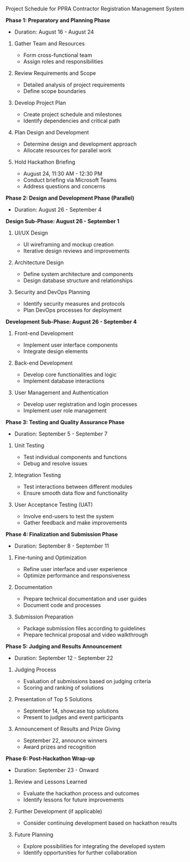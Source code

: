 Project Schedule for PPRA Contractor Registration Management System

**Phase 1: Preparatory and Planning Phase**
- Duration: August 16 - August 24

1. Gather Team and Resources
   - Form cross-functional team
   - Assign roles and responsibilities

2. Review Requirements and Scope
   - Detailed analysis of project requirements
   - Define scope boundaries

3. Develop Project Plan
   - Create project schedule and milestones
   - Identify dependencies and critical path

4. Plan Design and Development
   - Determine design and development approach
   - Allocate resources for parallel work

5. Hold Hackathon Briefing
   - August 24, 11:30 AM - 12:30 PM
   - Conduct briefing via Microsoft Teams
   - Address questions and concerns

**Phase 2: Design and Development Phase (Parallel)**
- Duration: August 26 - September 4

**Design Sub-Phase: August 26 - September 1**

1. UI/UX Design
   - UI wireframing and mockup creation
   - Iterative design reviews and improvements

2. Architecture Design
   - Define system architecture and components
   - Design database structure and relationships

3. Security and DevOps Planning
   - Identify security measures and protocols
   - Plan DevOps processes for deployment

**Development Sub-Phase: August 26 - September 4**

1. Front-end Development
   - Implement user interface components
   - Integrate design elements

2. Back-end Development
   - Develop core functionalities and logic
   - Implement database interactions

3. User Management and Authentication
   - Develop user registration and login processes
   - Implement user role management

**Phase 3: Testing and Quality Assurance Phase**
- Duration: September 5 - September 7

1. Unit Testing
   - Test individual components and functions
   - Debug and resolve issues

2. Integration Testing
   - Test interactions between different modules
   - Ensure smooth data flow and functionality

3. User Acceptance Testing (UAT)
   - Involve end-users to test the system
   - Gather feedback and make improvements

**Phase 4: Finalization and Submission Phase**
- Duration: September 8 - September 11

1. Fine-tuning and Optimization
   - Refine user interface and user experience
   - Optimize performance and responsiveness

2. Documentation
   - Prepare technical documentation and user guides
   - Document code and processes

3. Submission Preparation
   - Package submission files according to guidelines
   - Prepare technical proposal and video walkthrough

**Phase 5: Judging and Results Announcement**
- Duration: September 12 - September 22

1. Judging Process
   - Evaluation of submissions based on judging criteria
   - Scoring and ranking of solutions

2. Presentation of Top 5 Solutions
   - September 14, showcase top solutions
   - Present to judges and event participants

3. Announcement of Results and Prize Giving
   - September 22, announce winners
   - Award prizes and recognition

**Phase 6: Post-Hackathon Wrap-up**
- Duration: September 23 - Onward

1. Review and Lessons Learned
   - Evaluate the hackathon process and outcomes
   - Identify lessons for future improvements

2. Further Development (if applicable)
   - Consider continuing development based on hackathon results

3. Future Planning
   - Explore possibilities for integrating the developed system
   - Identify opportunities for further collaboration


